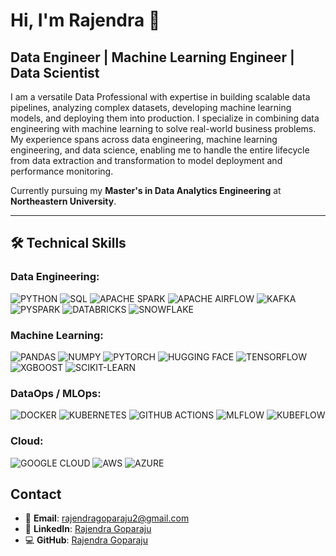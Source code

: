# Hi, I'm Rajendra 👋
## Data Engineer | Machine Learning Engineer | Data Scientist

I am a versatile Data Professional with expertise in building scalable data pipelines, analyzing complex datasets, developing machine learning models, and deploying them into production. I specialize in combining data engineering with machine learning to solve real-world business problems. My experience spans across data engineering, machine learning engineering, and data science, enabling me to handle the entire lifecycle from data extraction and transformation to model deployment and performance monitoring. 

Currently pursuing my **Master's in Data Analytics Engineering** at **Northeastern University**.

---

## 🛠️ Technical Skills

### Data Engineering:
![PYTHON](https://img.shields.io/badge/PYTHON-3776AB?style=plastic&logo=python&logoColor=white)
![SQL](https://img.shields.io/badge/SQL-4479A1?style=plastic&logo=sql&logoColor=white)
![APACHE SPARK](https://img.shields.io/badge/APACHE_SPARK-E25A1C?style=plastic&logo=apache-spark&logoColor=white)
![APACHE AIRFLOW](https://img.shields.io/badge/APACHE_AIRFLOW-017CEE?style=plastic&logo=apache-airflow&logoColor=white)
![KAFKA](https://img.shields.io/badge/KAFKA-231F20?style=plastic&logo=apache-kafka&logoColor=white)
![PYSPARK](https://img.shields.io/badge/PYSPARK-E25A1C?style=plastic&logo=apache-spark&logoColor=white)
![DATABRICKS](https://img.shields.io/badge/DATABRICKS-FF5800?style=plastic&logo=databricks&logoColor=white)
![SNOWFLAKE](https://img.shields.io/badge/SNOWFLAKE-0045A4?style=plastic&logo=snowflake&logoColor=white)

### Machine Learning:
![PANDAS](https://img.shields.io/badge/PANDAS-150458?style=plastic&logo=pandas&logoColor=white)
![NUMPY](https://img.shields.io/badge/NUMPY-013243?style=plastic&logo=numpy&logoColor=white)
![PYTORCH](https://img.shields.io/badge/PYTORCH-EE4C2C?style=plastic&logo=pytorch&logoColor=white)
![HUGGING FACE](https://img.shields.io/badge/HUGGING_FACE-FF4F8C?style=plastic&logo=huggingface&logoColor=white)
![TENSORFLOW](https://img.shields.io/badge/TENSORFLOW-FF6F00?style=plastic&logo=tensorflow&logoColor=white)
![XGBOOST](https://img.shields.io/badge/XGBOOST-3b7fc4?style=plastic&logo=xgboost&logoColor=white)
![SCIKIT-LEARN](https://img.shields.io/badge/SCIKIT--LEARN-F7931E?style=plastic&logo=scikit-learn&logoColor=white)

### DataOps / MLOps:
![DOCKER](https://img.shields.io/badge/DOCKER-2496ED?style=plastic&logo=docker&logoColor=white)
![KUBERNETES](https://img.shields.io/badge/KUBERNETES-326CE5?style=plastic&logo=kubernetes&logoColor=white)
![GITHUB ACTIONS](https://img.shields.io/badge/GITHUB_ACTIONS-2088FF?style=plastic&logo=github-actions&logoColor=white)
![MLFLOW](https://img.shields.io/badge/MLFLOW-00B2A9?style=plastic&logo=mlflow&logoColor=white)
![KUBEFLOW](https://img.shields.io/badge/KUBEFLOW-4A6FEE?style=plastic&logo=kubeflow&logoColor=white)

### Cloud:
![GOOGLE CLOUD](https://img.shields.io/badge/GOOGLE_CLOUD-4285F4?style=plastic&logo=google-cloud&logoColor=white)
![AWS](https://img.shields.io/badge/AWS-232F3E?style=plastic&logo=amazon-aws&logoColor=white)
![AZURE](https://img.shields.io/badge/AZURE-0078D4?style=plastic&logo=microsoft-azure&logoColor=white)


## Contact

- 📧 **Email**: [rajendragoparaju2@gmail.com](mailto:rajendragoparaju2@gmail.com)
- 💼 **LinkedIn**: [Rajendra Goparaju](https://www.linkedin.com/in/rajendra-goparaju-941257176/)
- 💻 **GitHub**: [Rajendra Goparaju](https://github.com/GoparajuRajendra20)
